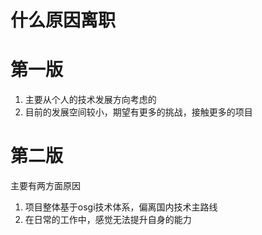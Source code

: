 # 什么原因离职


# 第一版
1. 主要从个人的技术发展方向考虑的
2. 目前的发展空间较小，期望有更多的挑战，接触更多的项目


# 第二版
主要有两方面原因
1. 项目整体基于osgi技术体系，偏离国内技术主路线
2. 在日常的工作中，感觉无法提升自身的能力